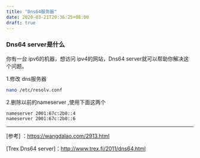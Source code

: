 ```yaml
---
title: "Dns64服务器"
date: 2020-03-21T20:36:25+08:00
draft: true
---
```


### Dns64 server是什么

你有一台 ipv6的机器，想访问 ipv4的网站，Dns64 server就可以帮助你解决这个问题。

1.修改 dns服务器

```bash
nano /etc/resolv.conf
```

2.删除以前的nameserver ,使用下面这两个

```
nameserver 2001:67c:2b0::4 
nameserver 2001:67c:2b0::6
```

-----

[参考] ：https://wangdalao.com/2913.html

[Trex Dns64 server]：http://www.trex.fi/2011/dns64.html
